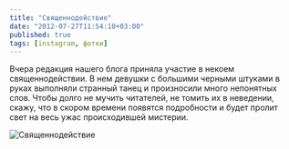 ```yaml
---
title: "Священнодействие"
date: "2012-07-27T11:54:10+03:00"
published: true
tags: [instagram, фотки]
---
```


Вчера редакция нашего блога приняла участие в некоем священнодействии. В нем девушки с большими черными штуками в руках
выполняли странный танец и произносили много непонятных слов. Чтобы долго не мучить читателей, не томить их в неведении,
скажу, что в скором времени появятся подробности и будет пролит свет на весь ужас происходившей мистерии.

![Священнодействие](/images/photos/instagram/photo-session.jpg "Священнодействие")

